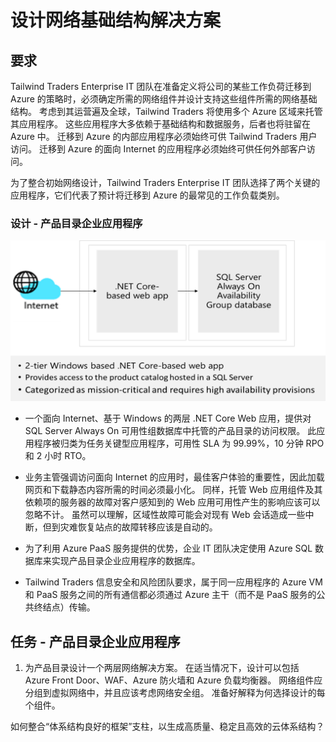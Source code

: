 
# 设计网络基础结构解决方案  

## 要求

Tailwind Traders Enterprise IT 团队在准备定义将公司的某些工作负荷迁移到 Azure 的策略时，必须确定所需的网络组件并设计支持这些组件所需的网络基础结构。 考虑到其运营遍及全球，Tailwind Traders 将使用多个 Azure 区域来托管其应用程序。 这些应用程序大多依赖于基础结构和数据服务，后者也将驻留在 Azure 中。 迁移到 Azure 的内部应用程序必须始终可供 Tailwind Traders 用户访问。 迁移到 Azure 的面向 Internet 的应用程序必须始终可供任何外部客户访问。 

为了整合初始网络设计，Tailwind Traders Enterprise IT 团队选择了两个关键的应用程序，它们代表了预计将迁移到 Azure 的最常见的工作负载类别。  

### 设计 - 产品目录企业应用程序

![产品目录体系结构](media/catalog.png)

- 一个面向 Internet、基于 Windows 的两层 .NET Core Web 应用，提供对 SQL Server Always On 可用性组数据库中托管的产品目录的访问权限。 此应用程序被归类为任务关键型应用程序，可用性 SLA 为 99.99%，10 分钟 RPO 和 2 小时 RTO。 

-   业务主管强调访问面向 Internet 的应用时，最佳客户体验的重要性，因此加载网页和下载静态内容所需的时间必须最小化。 同样，托管 Web 应用组件及其依赖项的服务器的故障对客户感知到的 Web 应用可用性产生的影响应该可以忽略不计。 虽然可以理解，区域性故障可能会对现有 Web 会话造成一些中断，但到灾难恢复站点的故障转移应该是自动的。

- 为了利用 Azure PaaS 服务提供的优势，企业 IT 团队决定使用 Azure SQL 数据库来实现产品目录企业应用程序的数据库。 

- Tailwind Traders 信息安全和风险团队要求，属于同一应用程序的 Azure VM 和 PaaS 服务之间的所有通信都必须通过 Azure 主干（而不是 PaaS 服务的公共终结点）传输。 

## 任务 - 产品目录企业应用程序

1. 为产品目录设计一个两层网络解决方案。 在适当情况下，设计可以包括 Azure Front Door、WAF、Azure 防火墙和 Azure 负载均衡器。 网络组件应分组到虚拟网络中，并且应该考虑网络安全组。 准备好解释为何选择设计的每个组件。 

如何整合“体系结构良好的框架”支柱，以生成高质量、稳定且高效的云体系结构？

